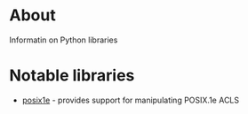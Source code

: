 # About

Informatin on Python libraries

# Notable libraries

* [posix1e](http://pylibacl.k1024.org/module.html) - provides support for manipulating POSIX.1e ACLS
